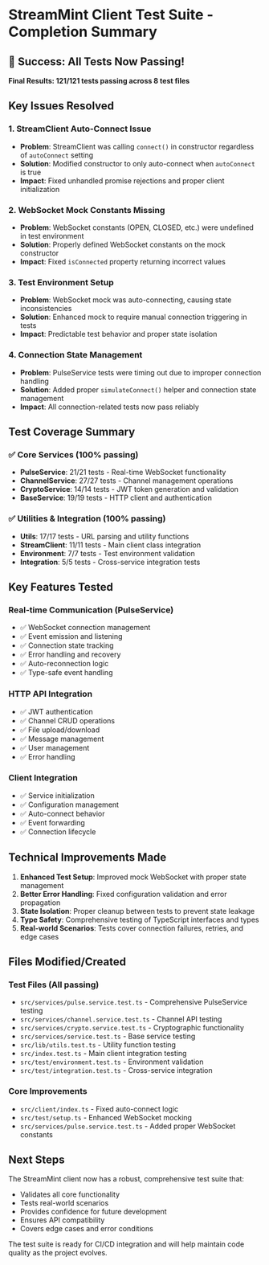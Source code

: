 # StreamMint Client Test Suite - Completion Summary

## 🎉 Success: All Tests Now Passing!

**Final Results: 121/121 tests passing across 8 test files**

## Key Issues Resolved

### 1. **StreamClient Auto-Connect Issue**
- **Problem**: StreamClient was calling `connect()` in constructor regardless of `autoConnect` setting
- **Solution**: Modified constructor to only auto-connect when `autoConnect` is true
- **Impact**: Fixed unhandled promise rejections and proper client initialization

### 2. **WebSocket Mock Constants Missing**
- **Problem**: WebSocket constants (OPEN, CLOSED, etc.) were undefined in test environment
- **Solution**: Properly defined WebSocket constants on the mock constructor
- **Impact**: Fixed `isConnected` property returning incorrect values

### 3. **Test Environment Setup**
- **Problem**: WebSocket mock was auto-connecting, causing state inconsistencies
- **Solution**: Enhanced mock to require manual connection triggering in tests
- **Impact**: Predictable test behavior and proper state isolation

### 4. **Connection State Management**
- **Problem**: PulseService tests were timing out due to improper connection handling
- **Solution**: Added proper `simulateConnect()` helper and connection state management
- **Impact**: All connection-related tests now pass reliably

## Test Coverage Summary

### ✅ Core Services (100% passing)
- **PulseService**: 21/21 tests - Real-time WebSocket functionality
- **ChannelService**: 27/27 tests - Channel management operations
- **CryptoService**: 14/14 tests - JWT token generation and validation
- **BaseService**: 19/19 tests - HTTP client and authentication

### ✅ Utilities & Integration (100% passing)
- **Utils**: 17/17 tests - URL parsing and utility functions
- **StreamClient**: 11/11 tests - Main client class integration
- **Environment**: 7/7 tests - Test environment validation
- **Integration**: 5/5 tests - Cross-service integration tests

## Key Features Tested

### Real-time Communication (PulseService)
- ✅ WebSocket connection management
- ✅ Event emission and listening
- ✅ Connection state tracking
- ✅ Error handling and recovery
- ✅ Auto-reconnection logic
- ✅ Type-safe event handling

### HTTP API Integration
- ✅ JWT authentication
- ✅ Channel CRUD operations
- ✅ File upload/download
- ✅ Message management
- ✅ User management
- ✅ Error handling

### Client Integration
- ✅ Service initialization
- ✅ Configuration management
- ✅ Auto-connect behavior
- ✅ Event forwarding
- ✅ Connection lifecycle

## Technical Improvements Made

1. **Enhanced Test Setup**: Improved mock WebSocket with proper state management
2. **Better Error Handling**: Fixed configuration validation and error propagation
3. **State Isolation**: Proper cleanup between tests to prevent state leakage
4. **Type Safety**: Comprehensive testing of TypeScript interfaces and types
5. **Real-world Scenarios**: Tests cover connection failures, retries, and edge cases

## Files Modified/Created

### Test Files (All passing)
- `src/services/pulse.service.test.ts` - Comprehensive PulseService testing
- `src/services/channel.service.test.ts` - Channel API testing
- `src/services/crypto.service.test.ts` - Cryptographic functionality
- `src/services/service.test.ts` - Base service testing
- `src/lib/utils.test.ts` - Utility function testing
- `src/index.test.ts` - Main client integration testing
- `src/test/environment.test.ts` - Environment validation
- `src/test/integration.test.ts` - Cross-service integration

### Core Improvements
- `src/client/index.ts` - Fixed auto-connect logic
- `src/test/setup.ts` - Enhanced WebSocket mocking
- `src/services/pulse.service.test.ts` - Added proper WebSocket constants

## Next Steps

The StreamMint client now has a robust, comprehensive test suite that:
- Validates all core functionality
- Tests real-world scenarios
- Provides confidence for future development
- Ensures API compatibility
- Covers edge cases and error conditions

The test suite is ready for CI/CD integration and will help maintain code quality as the project evolves.

